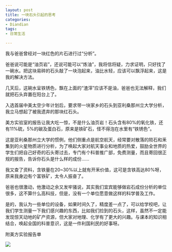 ```yaml
---
layout: post
title: 一块石头引起的思考
categories:
- Diandian
tags:
- 日常生活

---
```

<p> </p>
<p>我与爸爸曾经对一块红色的片石进行过“分析”。</p>
<p> </p>
<p>爸爸说可能是“油页岩”，还说可能可以“炼油”，我将信将疑，力求证明，只好找了一碗水。把这块易碎的石头敲了一块泡起来，油比水轻，应该可以飘浮起来，这是我的解决方法。</p>
<p> </p>
<p>几天后，这碗水呈铁锈色，飘在上面的“渣滓”应该不是油，爸爸也无法解释，我们就把石头弃置在阳台上了。</p>
<p> </p>
<p>入选首届中美太空少年计划后，要求带一块家乡的石头到亚利桑那州立大学分析，我立马想起了被我遗弃的那块红石头。</p>
<p> </p>
<p>美方实验室的报告让我大吃一惊，不是什么油页岩！石头含有80%的氧化铁，还有11%硫，5%的碳及蛋白石，原来是铁矿石，怪不得泡在水里有“铁锈色”。</p>
<p> </p>
<p>这是亚利桑那州立大学的惯例，他们侧重点是航空航天，经常要对散落的陨石和釆集到的火星物质进行分析，为了唤起大家对航天事业和地质的热爱，鼓励全世界的学生们把自己好奇的石头寄过去，专门有个科普推广部，免费测量，而且寄回很正规的报告，告诉你石头是什么样的成份……</p>
<p> </p>
<p>我又查了资料，含铁量在20~30%以上就有开釆价值，这可是含铁高达80%呀，原来我身边有个富铁矿，太令人振奋了。</p>
<p> </p>
<p>爸爸也很激动，他激动之余又发牢骚说，其实我们宜宾能够做岩石成份分析的单位很多，这不算什么高科技，但是，没有一个单位愿意做这样的科学普及工作。</p>
<p> </p>
<p>是的，我认为一些单位的设备，如果时间久了，精度差一点了，可以给学校吧，让我们学生测量一下我们感兴趣的东西，比如我们捡到的石头，这样，虽然不一定能发现惊天动地的矿产资源，但大家对地理、化学有了更大的兴趣。与课本的知识相结合，唤起全国的科普意识，这是一件利国利民的好事呀。</p>
<p> </p>
<p>附美方实验报告单</p>
<p><img src="http://m1.img.srcdd.com/farm4/d/2012/0627/10/1B47AA86255D22D4B4F794BE9FA1A8EB_B500_900_500_374.JPEG" /><br /></p>